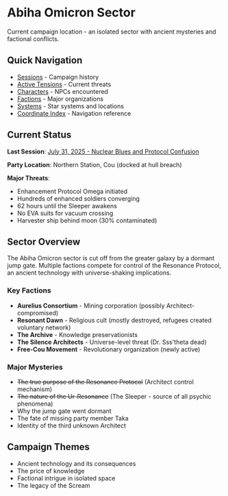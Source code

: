 # Abiha Omicron Sector

Current campaign location - an isolated sector with ancient mysteries and factional conflicts.

## Quick Navigation

- [Sessions](sessions/) - Campaign history
- [Active Tensions](plot-threads/active-tensions.md) - Current threats
- [Characters](characters/) - NPCs encountered
- [Factions](factions/) - Major organizations
- [Systems](systems/) - Star systems and locations
- [Coordinate Index](systems-coordinate-index.md) - Navigation reference

## Current Status

**Last Session**: [July 31, 2025 - Nuclear Blues and Protocol Confusion](sessions/2025-07-31-nuclear-blues-protocol-confusion.md)

**Party Location**: Northern Station, Cou (docked at hull breach)

**Major Threats**:
- Enhancement Protocol Omega initiated
- Hundreds of enhanced soldiers converging
- 62 hours until the Sleeper awakens
- No EVA suits for vacuum crossing
- Harvester ship behind moon (30% contaminated)

## Sector Overview

The Abiha Omicron sector is cut off from the greater galaxy by a dormant jump gate. Multiple factions compete for control of the Resonance Protocol, an ancient technology with universe-shaking implications.

### Key Factions
- **Aurelius Consortium** - Mining corporation (possibly Architect-compromised)
- **Resonant Dawn** - Religious cult (mostly destroyed, refugees created voluntary network)
- **The Archive** - Knowledge preservationists
- **The Silence Architects** - Universe-level threat (Dr. Sss'theta dead)
- **Free-Cou Movement** - Revolutionary organization (newly active)

### Major Mysteries
- ~~The true purpose of the Resonance Protocol~~ (Architect control mechanism)
- ~~The nature of the Ur-Resonance~~ (The Sleeper - source of all psychic phenomena)
- Why the jump gate went dormant
- The fate of missing party member Taka
- Identity of the third unknown Architect

## Campaign Themes
- Ancient technology and its consequences
- The price of knowledge
- Factional intrigue in isolated space
- The legacy of the Scream